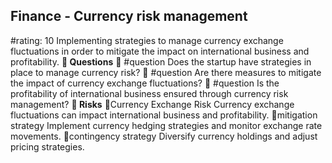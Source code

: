 

## Finance - Currency risk management
#rating: 10
Implementing strategies to manage currency exchange fluctuations in order to mitigate the impact on international business and profitability.
**💭 Questions**
💭 #question Does the startup have strategies in place to manage currency risk?
 💭 #question Are there measures to mitigate the impact of currency exchange fluctuations?
 💭 #question Is the profitability of international business ensured through currency risk management?
**🚨 Risks**
🚨Currency Exchange Risk
Currency exchange fluctuations can impact international business and profitability.
🚨mitigation strategy
Implement currency hedging strategies and monitor exchange rate movements.
🚨contingency strategy
Diversify currency holdings and adjust pricing strategies.




